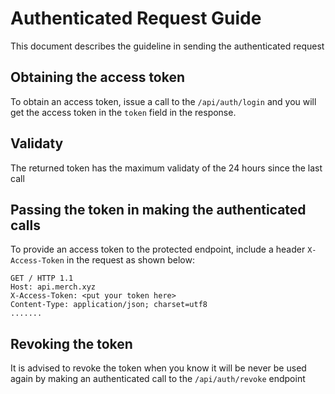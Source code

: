 # Authenticated Request Guide

This document describes the guideline in sending the authenticated request

## Obtaining the access token

To obtain an access token, issue a call to the `/api/auth/login` and you will get the access token in the `token` field in the response.

## Validaty

The returned token has the maximum validaty of the 24 hours since the last call

## Passing the token in making the authenticated calls

To provide an access token to the protected endpoint, include a header `X-Access-Token` in the request as shown below:

```
GET / HTTP 1.1
Host: api.merch.xyz
X-Access-Token: <put your token here>
Content-Type: application/json; charset=utf8
.......
```

## Revoking the token

It is advised to revoke the token when you know it will be never be used again by making an authenticated call to the `/api/auth/revoke` endpoint
